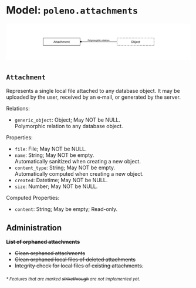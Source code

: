 # Model: `poleno.attachments`

![](assets/attachments.svg)

## `Attachment`

Represents a single local file attached to any database object. It may be uploaded by the user,
received by an e‑mail, or generated by the server.

Relations:
* `generic_object`: Object; May NOT be NULL.\
  Polymorphic relation to any database object.

Properties:
* `file`: File; May NOT be NULL.
* `name`: String; May NOT be empty.\
  Automatically sanitized when creating a new object.
* `content_type`: String; May NOT be empty.\
  Automatically computed when creating a new object.
* `created`: Datetime; May NOT be NULL.
* `size`: Number; May NOT be NULL.

Computed Properties:
* `content`: String; May be empty; Read-only.

## Administration

~~**List of orphaned attachments**~~
* ~~Clean orphaned attachments~~
* ~~Clean orphaned local files of deleted attachments~~
* ~~Integrity check for local files of existing attachments.~~


<sub>*\* Features that are marked ~~strikethrough~~ are not implemented yet.*</sub>
